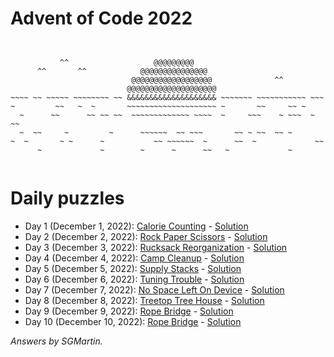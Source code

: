 # Advent of Code 2022

```


           ^^                   @@@@@@@@@
      ^^       ^^            @@@@@@@@@@@@@@@
                           @@@@@@@@@@@@@@@@@@              ^^
                          @@@@@@@@@@@@@@@@@@@@
~~~~ ~~ ~~~~~ ~~~~~~~~ ~~ &&&&&&&&&&&&&&&&&&&& ~~~~~~~ ~~~~~~~~~~~ ~~~
~         ~~   ~  ~       ~~~~~~~~~~~~~~~~~~~~ ~       ~~     ~~ ~
  ~      ~~      ~~ ~~ ~~  ~~~~~~~~~~~~~ ~~~~  ~     ~~~    ~ ~~~  ~ ~~ 
  ~  ~~     ~         ~      ~~~~~~  ~~ ~~~       ~~ ~ ~~  ~~ ~ 
~  ~       ~ ~      ~           ~~ ~~~~~~  ~      ~~  ~             ~~
      ~             ~        ~      ~      ~~   ~             ~


```

# Daily puzzles
* Day 1 (December 1, 2022): [Calorie Counting](https://adventofcode.com/2022/day/1) - [Solution](https://github.com/SGMartin/advent_of_code_2022/blob/main/1/code.py)
* Day 2 (December 2, 2022): [Rock Paper Scissors](https://adventofcode.com/2022/day/2) - [Solution](https://github.com/SGMartin/advent_of_code_2022/blob/main/2/code.py)
* Day 3 (December 3, 2022): [Rucksack Reorganization](https://adventofcode.com/2022/day/3) - [Solution](https://github.com/SGMartin/advent_of_code_2022/blob/main/3/code.py)
* Day 4 (December 4, 2022): [Camp Cleanup](https://adventofcode.com/2022/day/4) - [Solution](https://github.com/SGMartin/advent_of_code_2022/blob/main/4/code.py)
* Day 5 (December 5, 2022): [Supply Stacks](https://adventofcode.com/2022/day/5) - [Solution](https://github.com/SGMartin/advent_of_code_2022/blob/main/5/code.py)
* Day 6 (December 6, 2022): [Tuning Trouble](https://adventofcode.com/2022/day/6) - [Solution](https://github.com/SGMartin/advent_of_code_2022/blob/main/6/code.py)
* Day 7 (December 7, 2022): [No Space Left On Device](https://adventofcode.com/2022/day/7) - [Solution](https://github.com/SGMartin/advent_of_code_2022/blob/main/7/code.py)
* Day 8 (December 8, 2022): [Treetop Tree House](https://adventofcode.com/2022/day/8) - [Solution](https://github.com/SGMartin/advent_of_code_2022/blob/main/8/code.py)
* Day 9 (December 9, 2022): [Rope Bridge](https://adventofcode.com/2022/day/9) - [Solution](https://github.com/SGMartin/advent_of_code_2022/blob/main/9/code.py)
* Day 10 (December 10, 2022): [Rope Bridge](https://adventofcode.com/2022/day/10) - [Solution](https://github.com/SGMartin/advent_of_code_2022/blob/main/10/code.py)


_Answers by SGMartin._
